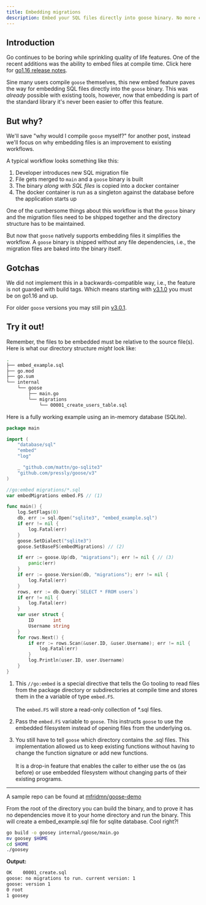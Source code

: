 ```yaml
---
title: Embedding migrations
description: Embed your SQL files directly into goose binary. No more copying files around!
---
```


## Introduction

Go continues to be boring while sprinkling quality of life features. One of the recent additions was the ability to embed files at compile time. Click here for [go1.16 release notes](https://golang.org/doc/go1.16#library-embed).

Sine many users compile `goose` themselves, this new embed feature paves the way for embedding SQL files directly into the `goose` binary. This was *already* possible with existing tools, however, now that embedding is part of the standard library it's never been easier to offer this feature.

## **But why?**

We'll save "why would I compile `goose` myself?" for another post, instead we'll focus on why embedding files is an improvement to existing workflows.

A typical workflow looks something like this:

1. Developer introduces new SQL migration file
2. File gets merged to `main` and a `goose` binary is built
3. The binary *along with SQL files* is copied into a docker container
4. The docker container is run as a singleton against the database before the application starts up

One of the cumbersome things about this workflow is that the `goose` binary and the migration files need to be shipped together and the directory structure has to be maintained.

But now that `goose` natively supports embedding files it simplifies the workflow. A `goose` binary is shipped without any file dependencies, i.e., the migration files are baked into the binary itself.

## **Gotchas**

We did not implement this in a backwards-compatible way, i.e., the feature is not guarded with build tags. Which means starting with [v3.1.0](https://github.com/pressly/goose/releases/tag/v3.1.0) you must be on go1.16 and up.

For older `goose` versions you may still pin [v3.0.1](https://github.com/pressly/goose/releases/tag/v3.0.1).

## **Try it out!**

Remember, the files to be embedded must be relative to the source file(s). Here is what our directory structure *might* look like:

```bash
.
├── embed_example.sql
├── go.mod
├── go.sum
└── internal
    └── goose
        ├── main.go
        └── migrations
            └── 00001_create_users_table.sql
```

Here is a fully working example using an in-memory database (SQLite).

```go
package main

import (
	"database/sql"
	"embed"
	"log"

	_ "github.com/mattn/go-sqlite3"
	"github.com/pressly/goose/v3"
)

//go:embed migrations/*.sql
var embedMigrations embed.FS // (1)

func main() {
	log.SetFlags(0)
	db, err := sql.Open("sqlite3", "embed_example.sql")
	if err != nil {
		log.Fatal(err)
	}
	goose.SetDialect("sqlite3")
	goose.SetBaseFS(embedMigrations) // (2)

	if err := goose.Up(db, "migrations"); err != nil { // (3)
		panic(err)
	}
	if err := goose.Version(db, "migrations"); err != nil {
		log.Fatal(err)
	}
	rows, err := db.Query(`SELECT * FROM users`)
	if err != nil {
		log.Fatal(err)
	}
	var user struct {
		ID       int
		Username string
	}
	for rows.Next() {
		if err := rows.Scan(&user.ID, &user.Username); err != nil {
			log.Fatal(err)
		}
		log.Println(user.ID, user.Username)
	}
}

```

1. This `//go:embed` is a special directive that tells the Go tooling to read files from the package directory or subdirectories at compile time and stores them in the a variable of type `embed.FS`.<br><br>The `embed.FS` will store a read-only collection of *.sql files.

2. Pass the `embed.FS` variable to `goose`. This instructs `goose` to use the embedded filesystem instead of opening files from the underlying os.

3. You still have to tell `goose` which directory contains the .sql files. This implementation allowed us to keep existing functions without having to change the function signature or add new functions.<br><br>It is a drop-in feature that enables the caller to either use the os (as before) or use embedded filesystem without changing parts of their existing programs.

---

A sample repo can be found at [mfridmn/goose-demo](https://github.com/mfridman/goose-demo)

From the root of the directory you can build the binary, and to prove it has no dependencies move it to your home directory and run the binary. This will create a embed_example.sql file for sqlite database. Cool right?!

```bash
go build -o goosey internal/goose/main.go
mv goosey $HOME
cd $HOME
./goosey
```

**Output:**

```bash
OK    00001_create.sql
goose: no migrations to run. current version: 1
goose: version 1
0 root
1 goosey
```